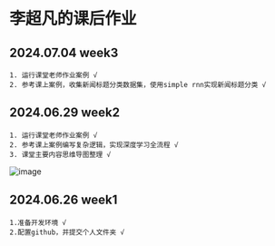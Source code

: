 # 李超凡的课后作业

## 2024.07.04 week3
    1. 运行课堂老师作业案例 √
    2. 参考课上案例，收集新闻标题分类数据集，使用simple rnn实现新闻标题分类 √


## 2024.06.29 week2
    1. 运行课堂老师作业案例 √
    2. 参考课上案例编写复杂逻辑，实现深度学习全流程 √
    3. 课堂主要内容思维导图整理 √
![image](https://github.com/ChaofanLi/SXLNLP/assets/162019957/eec5cba4-7b91-4091-b77d-eee7c48a2864)


## 2024.06.26 week1
    1.准备开发环境 √
    2.配置github，并提交个人文件夹 √
